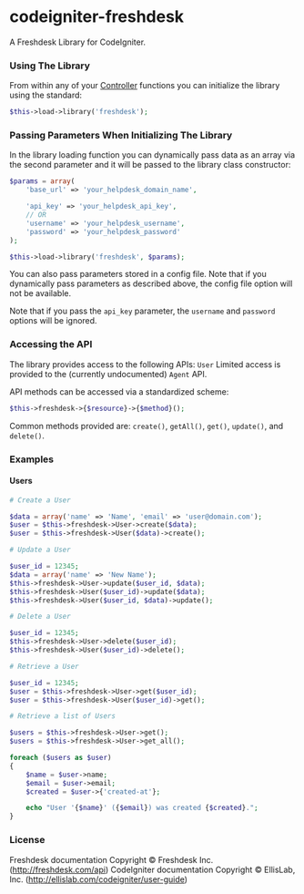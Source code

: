 # codeigniter-freshdesk

A Freshdesk Library for CodeIgniter.

### Using The Library

From within any of your [Controller][controller] functions you can initialize the library using the standard:
```php
$this->load->library('freshdesk');
```

[controller]:http://ellislab.com/codeigniter/user-guide/general/controllers.html

### Passing Parameters When Initializing The Library

In the library loading function you can dynamically pass data as an array via the second parameter and it will be passed to the library class constructor:
```php
$params = array(
    'base_url' => 'your_helpdesk_domain_name',

    'api_key' => 'your_helpdesk_api_key',
    // OR
    'username' => 'your_helpdesk_username',
    'password' => 'your_helpdesk_password'
);

$this->load->library('freshdesk', $params);
```

You can also pass parameters stored in a config file. Note that if you dynamically pass parameters as described above, the config file option will not be available.

Note that if you pass the `api_key` parameter, the `username` and `password` options will be ignored.

### Accessing the API

The library provides access to the following APIs: `User`
Limited access is provided to the (currently undocumented) `Agent` API.

API methods can be accessed via a standardized scheme:
```php
$this->freshdesk->{$resource}->{$method}();
```
Common methods provided are: `create()`, `getAll()`, `get()`, `update()`, and `delete()`.

### Examples
#### Users
```php
# Create a User

$data = array('name' => 'Name', 'email' => 'user@domain.com');
$user = $this->freshdesk->User->create($data);
$user = $this->freshdesk->User($data)->create();

# Update a User

$user_id = 12345;
$data = array('name' => 'New Name');
$this->freshdesk->User->update($user_id, $data);
$this->freshdesk->User($user_id)->update($data);
$this->freshdesk->User($user_id, $data)->update();

# Delete a User

$user_id = 12345;
$this->freshdesk->User->delete($user_id);
$this->freshdesk->User($user_id)->delete();

# Retrieve a User

$user_id = 12345;
$user = $this->freshdesk->User->get($user_id);
$user = $this->freshdesk->User($user_id)->get();

# Retrieve a list of Users

$users = $this->freshdesk->User->get();
$users = $this->freshdesk->User->get_all();

foreach ($users as $user)
{
    $name = $user->name;
    $email = $user->email;
    $created = $user->{'created-at'};

    echo "User '{$name}' ({$email}) was created {$created}.";
}
```

### License
Freshdesk documentation Copyright &copy; Freshdesk Inc. (http://freshdesk.com/api)
CodeIgniter documentation Copyright &copy; EllisLab, Inc. (http://ellislab.com/codeigniter/user-guide)
